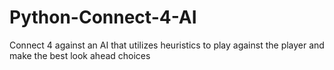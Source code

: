 # Python-Connect-4-AI
Connect 4 against an AI that utilizes heuristics to play against the player and make the best look ahead choices
